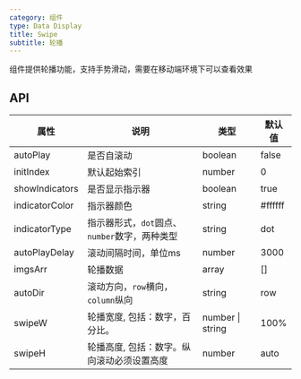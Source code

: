```yaml
---
category: 组件
type: Data Display
title: Swipe
subtitle: 轮播
---
```


组件提供轮播功能，支持手势滑动，需要在移动端环境下可以查看效果

## API

属性 | 说明 | 类型 | 默认值
---- |-----|------|-----
| autoPlay | 是否自滚动 | boolean | false |
| initIndex | 默认起始索引 | number | 0 |
| showIndicators | 是否显示指示器 | boolean | true |
| indicatorColor | 指示器颜色 | string | #ffffff |
| indicatorType | 指示器形式，`dot`圆点、`number`数字，两种类型 | string | dot |
| autoPlayDelay | 滚动间隔时间，单位ms | number | 3000 |
| imgsArr | 轮播数据 | array | [] |
| autoDir | 滚动方向，`row`横向，`column`纵向 | string | row |
| swipeW | 轮播宽度, 包括：数字，百分比。 | number \| string | 100% |
| swipeH | 轮播高度, 包括：数字。纵向滚动必须设置高度 | number | auto |
